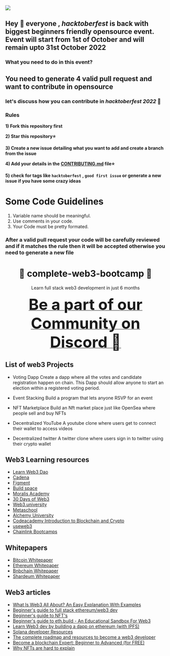 <img src='https://i.imgur.com/ec58cKI.jpg'/>

## Hey 👋 everyone , *hacktoberfest* is back with biggest beginners friendly opensource event. Event will start from 1st of October and will remain upto 31st October 2022

### What you need to do in this event?

## You need to generate 4 valid pull request and want to contribute in opensource

### let's discuss how you can contribute in *hacktoberfest 2022* 🙌

### Rules

**1) Fork this repository first**

**2) Star this repository⭐**

**3) Create a new issue detailing what you want to add and create a branch from the issue**

**4) Add your details in the [CONTRIBUTING.md](CONTRIBUTING.md) file⭐**

**5) check for tags like `hacktoberfest` , `good first issue` or generate  a new issue if you have some crazy ideas**

# Some Code Guidelines

1. Variable name should be meaningful.
2. Use comments in your code.
3. Your Code must be pretty formated.

### After a valid pull request your code will be carefully reviewed and if it matches the rule then it will be accepted otherwise you need to generate a new file

<h1 align=center> 🦄 complete-web3-bootcamp 🦄  </h1> 


 <p  align="center">
Learn full stack web3 development in just 6 months
</p>

<p align="center">
<b><a href="https://discord.gg/DDAFdSRu" target="_blank">
<font size="100"> Be a part of our Community on Discord 🚀</font>
</a>
</b>
<br>

</p>



## List of web3 Projects
- Voting Dapp
Create a dapp where all the votes and candidate registration happen on chain. This Dapp should allow anyone to start an election within a registered voting period.

- Event Stacking
Build a program that lets anyone RSVP for an event

- NFT Marketplace
Build an Nft market place just like OpenSea where people sell and buy NFTs

- Decentralized YouTube
A youtube clone where users get to connect their wallet to access videos

- Decentralized twitter
A twitter clone where users sign in to twitter using their crypto wallet

## Web3 Learning resources
- [Learn Web3 Dao](https://learnweb3.io)
- [Cadena](https://cadena.dev)
- [Figment](https://figment.io)
- [Build space](https://buildspace.so)
- [Moralis Academy](https://academy.moralis.io)
- [30 Days of Web3](https://30daysofweb3.xyz)
- [Web3.university](https://www.web3.university)
- [Metaschool](https://metaschool.so/)
- [Alchemy University](https://university.alchemy.com/)
- [Codeacademy Introduction to Blockchain and Crypto](https://www.codecademy.com/pages/blockchain-crypto)
- [useweb3](https://www.useweb3.xyz/)
- [Chainlink Bootcamps](https://chain.link/bootcamp)

## Whitepapers
- [Bitcoin Whitepaper](https://bitcoin.org/bitcoin.pdf)
- [Ethereum Whitepaper](https://ethereum.org/en/whitepaper/)
- [Bnbchain Whitepaper](https://github.com/bnb-chain/whitepaper/blob/master/WHITEPAPER.md)
- [Shardeum Whitepaper](https://shardeum.org/Shardeum-Litepaper.pdf)
## Web3 articles 
- [What Is Web3 All About? An Easy Explanation With Examples](https://www.forbes.com/sites/bernardmarr/2022/01/24/what-is-web3-all-about-an-easy-explanation-with-examples/?sh=3e7e30cb2255)
- [Beginner's guide to full stack ethereum/web3 dev](https://dev.to/dabit3/the-complete-guide-to-full-stack-ethereum-development-3j13)
- [Beginner's guide to NFT's](https://opensea.io/blog/guides/non-fungible-tokens/)
- [Beginner's guide to eth.build - An Educational Sandbox For Web3](https://opensea.io/blog/guides/non-fungible-tokens/)
- [Learn Web3 dev by building a dapp on ethereum (with IPFS)](https://hackernoon.com/learn-web-3-0-by-actually-deploying-an-application-on-it-hands-on-approach-9141ad88588f)
- [Solana developer Resources](https://solana.com/developers)
- [The complete roadmap and resources to become a web3 developer](https://blog.suhailkakar.com/the-complete-roadmap-and-resources-to-become-a-web3-developer-in-2022)
- [Become a blockchain Expert: Beginner to Advanced (for FREE)](https://trustchain.medium.com/become-a-blockchain-expert-beginner-to-advanced-for-free-65ce62606176)
- [Why NFTs are hard to explain](https://medium.com/@nic__carter/why-nfts-are-hard-to-explain-48f0ab0a35bf)


